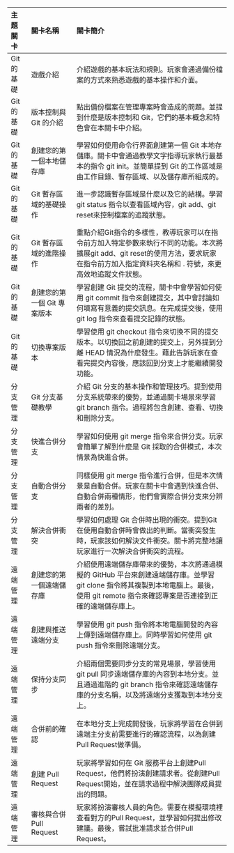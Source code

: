 ﻿|主題關卡 |關卡名稱 |關卡簡介|
| :------ | :--------- | :----------------------------- |
|Git 的基礎 |遊戲介紹 |介紹遊戲的基本玩法和規則。玩家會通過備份檔案的方式來熟悉遊戲的基本操作和介面。|
|Git 的基礎 |版本控制與 Git 的介紹 |點出備份檔案在管理專案時會造成的問題。並提到什麼是版本控制和 Git，它們的基本概念和特色會在本關卡中介紹。|
|Git 的基礎 |創建您的第一個本地儲存庫 |學習如何使用命令行界面創建第一個 Git 本地存儲庫。關卡中會通過教學文字指導玩家執行最基本的指令 git init。並簡單提到 Git 的工作區域是由工作目錄、暫存區域、以及儲存庫所組成的。|
|Git 的基礎 |Git 暫存區域的基礎操作| 進一步認識暫存區域是什麼以及它的結構。學習 git status 指令以查看區域內容，git add、git reset來控制檔案的追蹤狀態。|
|Git 的基礎 |Git 暫存區域的進階操作| 重點介紹Git指令的多樣性，教導玩家可以在指令前方加入特定參數來執行不同的功能。本次將擴展git add、git reset的使用方法，要求玩家在指令前方加入指定資料夾名稱和 . 符號，來更高效地追蹤文件狀態。|
|Git 的基礎 |創建您的第一個 Git 專案版本| 學習創建 Git 提交的流程，關卡中會學習如何使用 git commit 指令來創建提交，其中會討論如何填寫有意義的提交訊息。在完成提交後，使用 git log 指令來查看提交記錄的狀態。|
|Git 的基礎 |切換專案版本| 學習使用 git checkout 指令來切換不同的提交版本。以切換回之前創建的提交上，另外提到分離 HEAD 情況為什麼發生。藉此告訴玩家在查看完提交內容後，應該回到分支上才能繼續開發功能。|
|分支管理 |Git 分支基礎教學| 介紹 Git 分支的基本操作和管理技巧。提到使用分支系統帶來的優勢，並通過關卡場景來學習 git branch 指令。過程將包含創建、查看、切換和刪除分支。|
|分支管理 |快進合併分支| 學習如何使用 git merge 指令來合併分支。玩家會簡單了解到什麼是 Git 採取的合併模式，本次情景為快進合併。|
|分支管理 |自動合併分支| 同樣使用 git merge 指令進行合併，但是本次情景是自動合併。玩家在關卡中會遇到快進合併、自動合併兩種情形，他們會實際合併分支來分辨兩者的差別。|
|分支管理 |解決合併衝突| 學習如何處理 Git 合併時出現的衝突。提到Git在使用自動合併時會做出的判斷。當衝突發生時，玩家該如何解決文件衝突。關卡將完整地讓玩家進行一次解決合併衝突的流程。|
|遠端管理 |創建您的第一個遠端儲存庫 |介紹使用遠端儲存庫帶來的優勢，本次將通過模擬的 GitHub 平台來創建遠端儲存庫。並學習 git clone 指令將其複製到本地電腦上。最後，使用 git remote 指令來確認專案是否連接到正確的遠端儲存庫上。|
|遠端管理 |創建與推送遠端分支 |學習使用 git push 指令將本地電腦開發的內容上傳到遠端儲存庫上。同時學習如何使用 git push 指令來刪除遠端分支。|
|遠端管理 |保持分支同步| 介紹兩個需要同步分支的常見場景，學習使用 git pull 同步遠端儲存庫的內容到本地分支。並且通過進階的 git branch 指令來確認遠端儲存庫的分支名稱，以及將遠端分支獲取到本地分支上。|
|遠端管理 |合併前的確認| 在本地分支上完成開發後，玩家將學習在合併到遠端主分支前需要進行的確認流程，以為創建Pull Request做準備。|
|遠端管理 |創建 Pull Request| 玩家將學習如何在 Git 服務平台上創建Pull Request，他們將扮演創建請求者。從創建Pull Request開始，並在請求過程中解決團隊成員提出的問題。|
|遠端管理 |審核與合併 Pull Request |玩家將扮演審核人員的角色。需要在模擬環境裡查看對方的Pull Request，並學習如何提出修改建議。最後，嘗試批准請求並合併Pull Request。|
